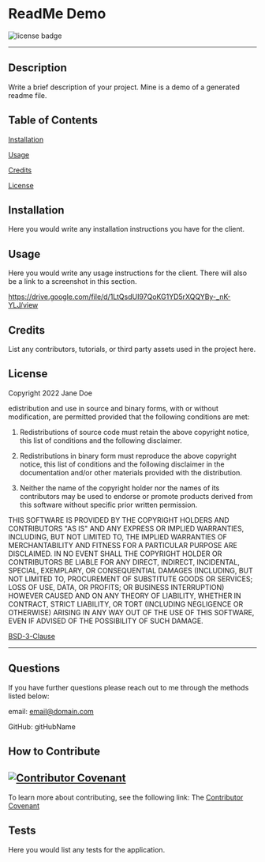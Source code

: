 
  # ReadMe Demo  
  ![license badge](https://img.shields.io/badge/License-bsd-blue.svg)

  -------


  ## Description
  Write a brief description of your project. Mine is a demo of a generated readme file.

  ## Table of Contents
  [Installation](#installation)

  [Usage](#usage)

  [Credits](#credits)

  [License](#license)

  ## Installation
  Here you would write any installation instructions you have for the client. 

  ## Usage
  Here you would write any usage instructions for the client. There will also be a link to a screenshot in this section.

  https://drive.google.com/file/d/1LtQsdUI97QoKG1YD5rXQQYBy-_nK-YLJ/view
  
  ## Credits
  List any contributors, tutorials, or third party assets used in the project here.

  ## License
  
Copyright 2022 Jane Doe

edistribution and use in source and binary forms, with or without modification, are permitted provided that the following conditions are met:

1. Redistributions of source code must retain the above copyright notice, this list of conditions and the following disclaimer.

2. Redistributions in binary form must reproduce the above copyright notice, this list of conditions and the following disclaimer in the documentation and/or other materials provided with the distribution.

3. Neither the name of the copyright holder nor the names of its contributors may be used to endorse or promote products derived from this software without specific prior written permission.

THIS SOFTWARE IS PROVIDED BY THE COPYRIGHT HOLDERS AND CONTRIBUTORS "AS IS" AND ANY EXPRESS OR IMPLIED WARRANTIES, INCLUDING, BUT NOT LIMITED TO, THE IMPLIED WARRANTIES OF MERCHANTABILITY AND FITNESS FOR A PARTICULAR PURPOSE ARE DISCLAIMED. IN NO EVENT SHALL THE COPYRIGHT HOLDER OR CONTRIBUTORS BE LIABLE FOR ANY DIRECT, INDIRECT, INCIDENTAL, SPECIAL, EXEMPLARY, OR CONSEQUENTIAL DAMAGES (INCLUDING, BUT NOT LIMITED TO, PROCUREMENT OF SUBSTITUTE GOODS OR SERVICES; LOSS OF USE, DATA, OR PROFITS; OR BUSINESS INTERRUPTION) HOWEVER CAUSED AND ON ANY THEORY OF LIABILITY, WHETHER IN CONTRACT, STRICT LIABILITY, OR TORT (INCLUDING NEGLIGENCE OR OTHERWISE) ARISING IN ANY WAY OUT OF THE USE OF THIS SOFTWARE, EVEN IF ADVISED OF THE POSSIBILITY OF SUCH DAMAGE.
      

  [BSD-3-Clause](https://opensource.org/licenses/BSD-3-Clause)

  ---

  ## Questions
  If you have further questions please reach out to me through the methods listed below:

  email: email@domain.com

  GitHub: gitHubName

  
## How to Contribute
[![Contributor Covenant](https://img.shields.io/badge/Contributor%20Covenant-2.1-4baaaa.svg)](code_of_conduct.md)
---
To learn more about contributing, see the following link:
The [Contributor Covenant](https://www.contributor-covenant.org/version/2/1/code_of_conduct/code_of_conduct.md)
      
  ## Tests
  Here you would list any tests for the application.
  
